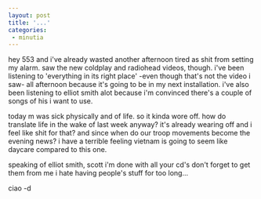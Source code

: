 ```yaml
---
layout: post
title: '...'
categories:
 - minutia
---
```


hey 553 and i've already wasted another afternoon tired as shit from setting my alarm. saw the new coldplay and radiohead videos, though. i've been listening to 'everything in its right place' -even though that's not the video i saw- all afternoon because it's going to be in my next installation. i've also been listening to elliot smith alot because i'm convinced there's a couple of songs of his i want to use.

today m was sick physically and of life. so it kinda wore off. how do translate life in the wake of last week anyway? it's already wearing off and i feel like shit for that? and since when do our troop movements become the evening news? i have a terrible feeling vietnam is going to seem like daycare compared to this one.

speaking of elliot smith, scott i'm done with all your cd's don't forget to get them from me i hate having people's stuff for too long...

ciao -d

